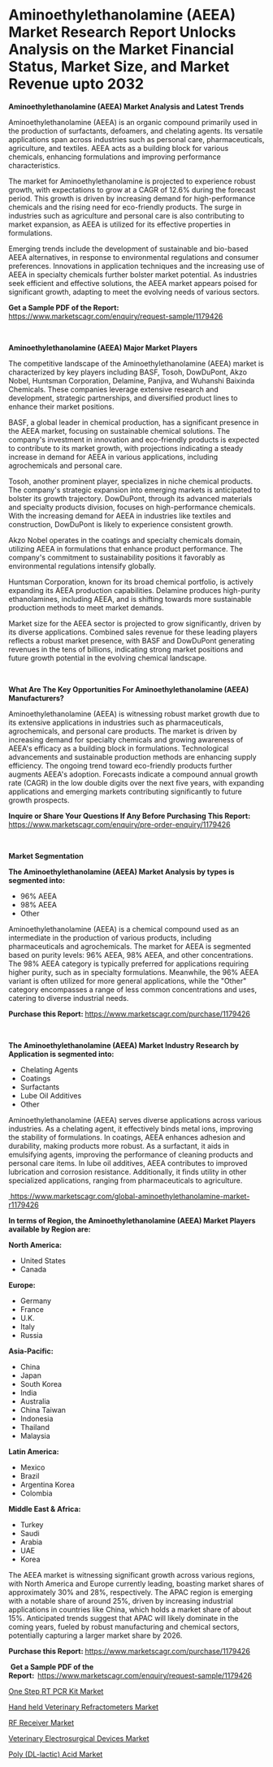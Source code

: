 <p><h1>Aminoethylethanolamine (AEEA) Market Research Report Unlocks Analysis on the Market Financial Status, Market Size, and Market Revenue upto 2032</h1></p><p><strong>Aminoethylethanolamine (AEEA) Market Analysis and Latest Trends</strong></p>
<p><p>Aminoethylethanolamine (AEEA) is an organic compound primarily used in the production of surfactants, defoamers, and chelating agents. Its versatile applications span across industries such as personal care, pharmaceuticals, agriculture, and textiles. AEEA acts as a building block for various chemicals, enhancing formulations and improving performance characteristics.</p><p>The market for Aminoethylethanolamine is projected to experience robust growth, with expectations to grow at a CAGR of 12.6% during the forecast period. This growth is driven by increasing demand for high-performance chemicals and the rising need for eco-friendly products. The surge in industries such as agriculture and personal care is also contributing to market expansion, as AEEA is utilized for its effective properties in formulations.</p><p>Emerging trends include the development of sustainable and bio-based AEEA alternatives, in response to environmental regulations and consumer preferences. Innovations in application techniques and the increasing use of AEEA in specialty chemicals further bolster market potential. As industries seek efficient and effective solutions, the AEEA market appears poised for significant growth, adapting to meet the evolving needs of various sectors.</p></p>
<p><strong>Get a Sample PDF of the Report:&nbsp;</strong> <a href="https://www.marketscagr.com/enquiry/request-sample/1179426?utm_campaign=2014&utm_medium=2&utm_source=Github&utm_content=ia&utm_term=02022025&utm_id=aminoethylethanolamine-aeea">https://www.marketscagr.com/enquiry/request-sample/1179426</a></p>
<p>&nbsp;</p>
<p><strong>Aminoethylethanolamine (AEEA) Major Market Players</strong></p>
<p><p>The competitive landscape of the Aminoethylethanolamine (AEEA) market is characterized by key players including BASF, Tosoh, DowDuPont, Akzo Nobel, Huntsman Corporation, Delamine, Panjiva, and Wuhanshi Baixinda Chemicals. These companies leverage extensive research and development, strategic partnerships, and diversified product lines to enhance their market positions.</p><p>BASF, a global leader in chemical production, has a significant presence in the AEEA market, focusing on sustainable chemical solutions. The company's investment in innovation and eco-friendly products is expected to contribute to its market growth, with projections indicating a steady increase in demand for AEEA in various applications, including agrochemicals and personal care.</p><p>Tosoh, another prominent player, specializes in niche chemical products. The company's strategic expansion into emerging markets is anticipated to bolster its growth trajectory. DowDuPont, through its advanced materials and specialty products division, focuses on high-performance chemicals. With the increasing demand for AEEA in industries like textiles and construction, DowDuPont is likely to experience consistent growth.</p><p>Akzo Nobel operates in the coatings and specialty chemicals domain, utilizing AEEA in formulations that enhance product performance. The company's commitment to sustainability positions it favorably as environmental regulations intensify globally.</p><p>Huntsman Corporation, known for its broad chemical portfolio, is actively expanding its AEEA production capabilities. Delamine produces high-purity ethanolamines, including AEEA, and is shifting towards more sustainable production methods to meet market demands.</p><p>Market size for the AEEA sector is projected to grow significantly, driven by its diverse applications. Combined sales revenue for these leading players reflects a robust market presence, with BASF and DowDuPont generating revenues in the tens of billions, indicating strong market positions and future growth potential in the evolving chemical landscape.</p></p>
<p>&nbsp;</p>
<p><strong>What Are The Key Opportunities For Aminoethylethanolamine (AEEA) Manufacturers?</strong></p>
<p><p>Aminoethylethanolamine (AEEA) is witnessing robust market growth due to its extensive applications in industries such as pharmaceuticals, agrochemicals, and personal care products. The market is driven by increasing demand for specialty chemicals and growing awareness of AEEA's efficacy as a building block in formulations. Technological advancements and sustainable production methods are enhancing supply efficiency. The ongoing trend toward eco-friendly products further augments AEEA's adoption. Forecasts indicate a compound annual growth rate (CAGR) in the low double digits over the next five years, with expanding applications and emerging markets contributing significantly to future growth prospects.</p></p>
<p><strong>Inquire or Share Your Questions If Any Before Purchasing This Report:</strong> <a href="https://www.marketscagr.com/enquiry/pre-order-enquiry/1179426?utm_campaign=2014&utm_medium=2&utm_source=Github&utm_content=ia&utm_term=02022025&utm_id=aminoethylethanolamine-aeea">https://www.marketscagr.com/enquiry/pre-order-enquiry/1179426</a></p>
<p>&nbsp;</p>
<p><strong>Market Segmentation</strong></p>
<p><strong>The Aminoethylethanolamine (AEEA) Market Analysis by types is segmented into:</strong></p>
<p><ul><li>96% AEEA</li><li>98% AEEA</li><li>Other</li></ul></p>
<p><p>Aminoethylethanolamine (AEEA) is a chemical compound used as an intermediate in the production of various products, including pharmaceuticals and agrochemicals. The market for AEEA is segmented based on purity levels: 96% AEEA, 98% AEEA, and other concentrations. The 98% AEEA category is typically preferred for applications requiring higher purity, such as in specialty formulations. Meanwhile, the 96% AEEA variant is often utilized for more general applications, while the "Other" category encompasses a range of less common concentrations and uses, catering to diverse industrial needs.</p></p>
<p><strong>Purchase this Report:&nbsp;</strong><a href="https://www.marketscagr.com/purchase/1179426?utm_campaign=2014&utm_medium=2&utm_source=Github&utm_content=ia&utm_term=02022025&utm_id=aminoethylethanolamine-aeea">https://www.marketscagr.com/purchase/1179426</a></p>
<p>&nbsp;</p>
<p><strong>The Aminoethylethanolamine (AEEA) Market Industry Research by Application is segmented into:</strong></p>
<p><ul><li>Chelating Agents</li><li>Coatings</li><li>Surfactants</li><li>Lube Oil Additives</li><li>Other</li></ul></p>
<p><p>Aminoethylethanolamine (AEEA) serves diverse applications across various industries. As a chelating agent, it effectively binds metal ions, improving the stability of formulations. In coatings, AEEA enhances adhesion and durability, making products more robust. As a surfactant, it aids in emulsifying agents, improving the performance of cleaning products and personal care items. In lube oil additives, AEEA contributes to improved lubrication and corrosion resistance. Additionally, it finds utility in other specialized applications, ranging from pharmaceuticals to agriculture.</p></p>
<p><a href="https://www.marketscagr.com/global-aminoethylethanolamine-market-r1179426?utm_campaign=2014&utm_medium=2&utm_source=Github&utm_content=ia&utm_term=02022025&utm_id=aminoethylethanolamine-aeea">&nbsp;https://www.marketscagr.com/global-aminoethylethanolamine-market-r1179426</a></p>
<p><strong>In terms of Region, the Aminoethylethanolamine (AEEA) Market Players available by Region are:</strong></p>
<p>
    <p> <strong> North America: </strong>
        <ul>
            <li>United States</li>
            <li>Canada</li>
        </ul>
        </p> 
    <p> <strong> Europe: </strong>
        <ul>
            <li>Germany</li>
            <li>France</li>
            <li>U.K.</li>
            <li>Italy</li>
            <li>Russia</li>
        </ul>
        </p> 
    <p> <strong> Asia-Pacific: </strong>
        <ul>
            <li>China</li>
            <li>Japan</li>
            <li>South Korea</li>
            <li>India</li>
            <li>Australia</li>
            <li>China Taiwan</li>
            <li>Indonesia</li>
            <li>Thailand</li>
            <li>Malaysia</li>
        </ul>
        </p> 
    <p> <strong> Latin America: </strong>
        <ul>
            <li>Mexico</li>
            <li>Brazil</li>
            <li>Argentina Korea</li>
            <li>Colombia</li>
        </ul>
        </p> 
    <p> <strong> Middle East & Africa: </strong>
        <ul>
            <li>Turkey</li>
            <li>Saudi</li>
            <li>Arabia</li>
            <li>UAE</li>
            <li>Korea</li>
        </ul>
    </p>
    </p>
<p><p>The AEEA market is witnessing significant growth across various regions, with North America and Europe currently leading, boasting market shares of approximately 30% and 28%, respectively. The APAC region is emerging with a notable share of around 25%, driven by increasing industrial applications in countries like China, which holds a market share of about 15%. Anticipated trends suggest that APAC will likely dominate in the coming years, fueled by robust manufacturing and chemical sectors, potentially capturing a larger market share by 2026.</p></p>
<p><strong>Purchase this Report: </strong><a href="https://www.marketscagr.com/purchase/1179426?utm_campaign=2014&utm_medium=2&utm_source=Github&utm_content=ia&utm_term=02022025&utm_id=aminoethylethanolamine-aeea">https://www.marketscagr.com/purchase/1179426</a></p>
<p>&nbsp;<strong>Get a Sample PDF of the Report:&nbsp;&nbsp;</strong><a href="https://www.marketscagr.com/enquiry/request-sample/1179426?utm_campaign=2014&utm_medium=2&utm_source=Github&utm_content=ia&utm_term=02022025&utm_id=aminoethylethanolamine-aeea">https://www.marketscagr.com/enquiry/request-sample/1179426</a></p>
<p><strong></strong></p>
<p><p><a href="https://www.linkedin.com/pulse/one-step-rt-pcr-kit-market-outlook-growth-trends-145-cagr-xtu9f?utm_campaign=2014&utm_medium=2&utm_source=Github&utm_content=ia&utm_term=02022025&utm_id=aminoethylethanolamine-aeea">One Step RT PCR Kit Market</a></p><p><a href="https://www.linkedin.com/pulse/insightful-highlights-hand-held-veterinary-refractometers-sebie?utm_campaign=2014&utm_medium=2&utm_source=Github&utm_content=ia&utm_term=02022025&utm_id=aminoethylethanolamine-aeea">Hand held Veterinary Refractometers Market</a></p><p><a href="https://www.linkedin.com/pulse/resilient-growth-expected-global-rf-receiver-market-projected-qyygf?utm_campaign=2014&utm_medium=2&utm_source=Github&utm_content=ia&utm_term=02022025&utm_id=aminoethylethanolamine-aeea">RF Receiver Market</a></p><p><a href="https://www.linkedin.com/pulse/anticipated-growth-veterinary-electrosurgical-devices-yfoue?utm_campaign=2014&utm_medium=2&utm_source=Github&utm_content=ia&utm_term=02022025&utm_id=aminoethylethanolamine-aeea">Veterinary Electrosurgical Devices Market</a></p><p><a href="https://github.com/JosephineMcguire65/Market-Research-Report-List-1/blob/main/poly-dl-lactic-acid-market.md?utm_campaign=2014&utm_medium=2&utm_source=Github&utm_content=ia&utm_term=02022025&utm_id=aminoethylethanolamine-aeea">Poly (DL-lactic) Acid Market</a></p></p>